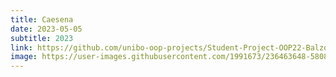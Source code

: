 ```yaml
---
title: Caesena
date: 2023-05-05
subtitle: 2023
link: https://github.com/unibo-oop-projects/Student-Project-OOP22-Balzoni-Castiglioni-Desiderio-Foschi-Ruggeri-arkanoid/raw/master/arkanoid-all.jar
image: https://user-images.githubusercontent.com/1991673/236463648-5808bf87-472b-4a3a-b253-19631b725ba8.png
---
```

